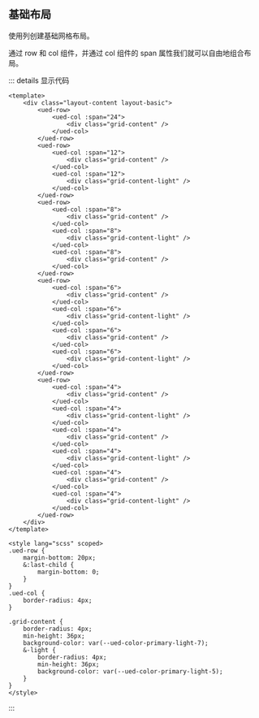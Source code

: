 ## 基础布局

使用列创建基础网格布局。

通过 row 和 col 组件，并通过 col 组件的 span 属性我们就可以自由地组合布局。

<div class="common-content layout-content layout-basic">
  <ued-row>
    <ued-col :span="24">
      <div class="grid-content" />
    </ued-col>
  </ued-row>
  <ued-row>
    <ued-col :span="12">
      <div class="grid-content" />
    </ued-col>
    <ued-col :span="12">
      <div class="grid-content-light" />
    </ued-col>
  </ued-row>
  <ued-row>
    <ued-col :span="8">
      <div class="grid-content" />
    </ued-col>
    <ued-col :span="8">
      <div class="grid-content-light" />
    </ued-col>
    <ued-col :span="8">
      <div class="grid-content" />
    </ued-col>
  </ued-row>
  <ued-row>
    <ued-col :span="6">
      <div class="grid-content" />
    </ued-col>
    <ued-col :span="6">
      <div class="grid-content-light" />
    </ued-col>
    <ued-col :span="6">
      <div class="grid-content" />
    </ued-col>
    <ued-col :span="6">
      <div class="grid-content-light" />
    </ued-col>
  </ued-row>
  <ued-row>
    <ued-col :span="4">
      <div class="grid-content" />
    </ued-col>
    <ued-col :span="4">
      <div class="grid-content-light" />
    </ued-col>
    <ued-col :span="4">
      <div class="grid-content" />
    </ued-col>
    <ued-col :span="4">
      <div class="grid-content-light" />
    </ued-col>
    <ued-col :span="4">
      <div class="grid-content" />
    </ued-col>
    <ued-col :span="4">
      <div class="grid-content-light" />
    </ued-col>
  </ued-row>
</div>

::: details 显示代码

```vue
<template>
	<div class="layout-content layout-basic">
		<ued-row>
			<ued-col :span="24">
				<div class="grid-content" />
			</ued-col>
		</ued-row>
		<ued-row>
			<ued-col :span="12">
				<div class="grid-content" />
			</ued-col>
			<ued-col :span="12">
				<div class="grid-content-light" />
			</ued-col>
		</ued-row>
		<ued-row>
			<ued-col :span="8">
				<div class="grid-content" />
			</ued-col>
			<ued-col :span="8">
				<div class="grid-content-light" />
			</ued-col>
			<ued-col :span="8">
				<div class="grid-content" />
			</ued-col>
		</ued-row>
		<ued-row>
			<ued-col :span="6">
				<div class="grid-content" />
			</ued-col>
			<ued-col :span="6">
				<div class="grid-content-light" />
			</ued-col>
			<ued-col :span="6">
				<div class="grid-content" />
			</ued-col>
			<ued-col :span="6">
				<div class="grid-content-light" />
			</ued-col>
		</ued-row>
		<ued-row>
			<ued-col :span="4">
				<div class="grid-content" />
			</ued-col>
			<ued-col :span="4">
				<div class="grid-content-light" />
			</ued-col>
			<ued-col :span="4">
				<div class="grid-content" />
			</ued-col>
			<ued-col :span="4">
				<div class="grid-content-light" />
			</ued-col>
			<ued-col :span="4">
				<div class="grid-content" />
			</ued-col>
			<ued-col :span="4">
				<div class="grid-content-light" />
			</ued-col>
		</ued-row>
	</div>
</template>

<style lang="scss" scoped>
.ued-row {
	margin-bottom: 20px;
	&:last-child {
		margin-bottom: 0;
	}
}
.ued-col {
	border-radius: 4px;
}

.grid-content {
	border-radius: 4px;
	min-height: 36px;
	background-color: var(--ued-color-primary-light-7);
	&-light {
		border-radius: 4px;
		min-height: 36px;
		background-color: var(--ued-color-primary-light-5);
	}
}
</style>
```

:::
